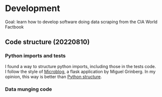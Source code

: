 # Development

Goal: learn how to develop software doing data scraping from the CIA World Factbook

## Code structure (20220810)

### Python imports and tests
I found a way to structure python imports, including those in the tests code. 
I follow the style of [Microblog](https://github.com/miguelgrinberg/microblog), a flask application by Miguel Grinberg.
In my opinion, this way is better than [Python structure](https://docs.python-guide.org/writing/structure/).

### Data munging code


